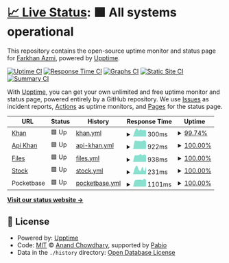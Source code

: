 # [📈 Live Status](https://foneazmi.github.io): <!--live status--> **🟩 All systems operational**

This repository contains the open-source uptime monitor and status page for [Farkhan Azmi](khan.my.id), powered by [Upptime](https://github.com/upptime/upptime).

[![Uptime CI](https://github.com/foneazmi/status/workflows/Uptime%20CI/badge.svg)](https://github.com/foneazmi/status/actions?query=workflow%3A%22Uptime+CI%22)
[![Response Time CI](https://github.com/foneazmi/status/workflows/Response%20Time%20CI/badge.svg)](https://github.com/foneazmi/status/actions?query=workflow%3A%22Response+Time+CI%22)
[![Graphs CI](https://github.com/foneazmi/status/workflows/Graphs%20CI/badge.svg)](https://github.com/foneazmi/status/actions?query=workflow%3A%22Graphs+CI%22)
[![Static Site CI](https://github.com/foneazmi/status/workflows/Static%20Site%20CI/badge.svg)](https://github.com/foneazmi/status/actions?query=workflow%3A%22Static+Site+CI%22)
[![Summary CI](https://github.com/foneazmi/status/workflows/Summary%20CI/badge.svg)](https://github.com/foneazmi/status/actions?query=workflow%3A%22Summary+CI%22)

With [Upptime](https://upptime.js.org), you can get your own unlimited and free uptime monitor and status page, powered entirely by a GitHub repository. We use [Issues](https://github.com/foneazmi/status/issues) as incident reports, [Actions](https://github.com/foneazmi/status/actions) as uptime monitors, and [Pages](https://foneazmi.github.io) for the status page.

<!--start: status pages-->
<!-- This summary is generated by Upptime (https://github.com/upptime/upptime) -->
<!-- Do not edit this manually, your changes will be overwritten -->
<!-- prettier-ignore -->
| URL | Status | History | Response Time | Uptime |
| --- | ------ | ------- | ------------- | ------ |
| <img alt="" src="https://icons.duckduckgo.com/ip3/khan.my.id.ico" height="13"> [Khan](https://khan.my.id) | 🟩 Up | [khan.yml](https://github.com/foneazmi/status/commits/HEAD/history/khan.yml) | <details><summary><img alt="Response time graph" src="./graphs/khan/response-time-week.png" height="20"> 300ms</summary><br><a href="https://status.khan.my.id/history/khan"><img alt="Response time 355" src="https://img.shields.io/endpoint?url=https%3A%2F%2Fraw.githubusercontent.com%2Ffoneazmi%2Fstatus%2FHEAD%2Fapi%2Fkhan%2Fresponse-time.json"></a><br><a href="https://status.khan.my.id/history/khan"><img alt="24-hour response time 268" src="https://img.shields.io/endpoint?url=https%3A%2F%2Fraw.githubusercontent.com%2Ffoneazmi%2Fstatus%2FHEAD%2Fapi%2Fkhan%2Fresponse-time-day.json"></a><br><a href="https://status.khan.my.id/history/khan"><img alt="7-day response time 300" src="https://img.shields.io/endpoint?url=https%3A%2F%2Fraw.githubusercontent.com%2Ffoneazmi%2Fstatus%2FHEAD%2Fapi%2Fkhan%2Fresponse-time-week.json"></a><br><a href="https://status.khan.my.id/history/khan"><img alt="30-day response time 293" src="https://img.shields.io/endpoint?url=https%3A%2F%2Fraw.githubusercontent.com%2Ffoneazmi%2Fstatus%2FHEAD%2Fapi%2Fkhan%2Fresponse-time-month.json"></a><br><a href="https://status.khan.my.id/history/khan"><img alt="1-year response time 355" src="https://img.shields.io/endpoint?url=https%3A%2F%2Fraw.githubusercontent.com%2Ffoneazmi%2Fstatus%2FHEAD%2Fapi%2Fkhan%2Fresponse-time-year.json"></a></details> | <details><summary><a href="https://status.khan.my.id/history/khan">99.74%</a></summary><a href="https://status.khan.my.id/history/khan"><img alt="All-time uptime 99.98%" src="https://img.shields.io/endpoint?url=https%3A%2F%2Fraw.githubusercontent.com%2Ffoneazmi%2Fstatus%2FHEAD%2Fapi%2Fkhan%2Fuptime.json"></a><br><a href="https://status.khan.my.id/history/khan"><img alt="24-hour uptime 98.17%" src="https://img.shields.io/endpoint?url=https%3A%2F%2Fraw.githubusercontent.com%2Ffoneazmi%2Fstatus%2FHEAD%2Fapi%2Fkhan%2Fuptime-day.json"></a><br><a href="https://status.khan.my.id/history/khan"><img alt="7-day uptime 99.74%" src="https://img.shields.io/endpoint?url=https%3A%2F%2Fraw.githubusercontent.com%2Ffoneazmi%2Fstatus%2FHEAD%2Fapi%2Fkhan%2Fuptime-week.json"></a><br><a href="https://status.khan.my.id/history/khan"><img alt="30-day uptime 99.94%" src="https://img.shields.io/endpoint?url=https%3A%2F%2Fraw.githubusercontent.com%2Ffoneazmi%2Fstatus%2FHEAD%2Fapi%2Fkhan%2Fuptime-month.json"></a><br><a href="https://status.khan.my.id/history/khan"><img alt="1-year uptime 99.98%" src="https://img.shields.io/endpoint?url=https%3A%2F%2Fraw.githubusercontent.com%2Ffoneazmi%2Fstatus%2FHEAD%2Fapi%2Fkhan%2Fuptime-year.json"></a></details>
| <img alt="" src="https://icons.duckduckgo.com/ip3/api.khan.my.id.ico" height="13"> [Api Khan](https://api.khan.my.id) | 🟩 Up | [api-khan.yml](https://github.com/foneazmi/status/commits/HEAD/history/api-khan.yml) | <details><summary><img alt="Response time graph" src="./graphs/api-khan/response-time-week.png" height="20"> 922ms</summary><br><a href="https://status.khan.my.id/history/api-khan"><img alt="Response time 2592" src="https://img.shields.io/endpoint?url=https%3A%2F%2Fraw.githubusercontent.com%2Ffoneazmi%2Fstatus%2FHEAD%2Fapi%2Fapi-khan%2Fresponse-time.json"></a><br><a href="https://status.khan.my.id/history/api-khan"><img alt="24-hour response time 851" src="https://img.shields.io/endpoint?url=https%3A%2F%2Fraw.githubusercontent.com%2Ffoneazmi%2Fstatus%2FHEAD%2Fapi%2Fapi-khan%2Fresponse-time-day.json"></a><br><a href="https://status.khan.my.id/history/api-khan"><img alt="7-day response time 922" src="https://img.shields.io/endpoint?url=https%3A%2F%2Fraw.githubusercontent.com%2Ffoneazmi%2Fstatus%2FHEAD%2Fapi%2Fapi-khan%2Fresponse-time-week.json"></a><br><a href="https://status.khan.my.id/history/api-khan"><img alt="30-day response time 2397" src="https://img.shields.io/endpoint?url=https%3A%2F%2Fraw.githubusercontent.com%2Ffoneazmi%2Fstatus%2FHEAD%2Fapi%2Fapi-khan%2Fresponse-time-month.json"></a><br><a href="https://status.khan.my.id/history/api-khan"><img alt="1-year response time 2592" src="https://img.shields.io/endpoint?url=https%3A%2F%2Fraw.githubusercontent.com%2Ffoneazmi%2Fstatus%2FHEAD%2Fapi%2Fapi-khan%2Fresponse-time-year.json"></a></details> | <details><summary><a href="https://status.khan.my.id/history/api-khan">100.00%</a></summary><a href="https://status.khan.my.id/history/api-khan"><img alt="All-time uptime 99.76%" src="https://img.shields.io/endpoint?url=https%3A%2F%2Fraw.githubusercontent.com%2Ffoneazmi%2Fstatus%2FHEAD%2Fapi%2Fapi-khan%2Fuptime.json"></a><br><a href="https://status.khan.my.id/history/api-khan"><img alt="24-hour uptime 100.00%" src="https://img.shields.io/endpoint?url=https%3A%2F%2Fraw.githubusercontent.com%2Ffoneazmi%2Fstatus%2FHEAD%2Fapi%2Fapi-khan%2Fuptime-day.json"></a><br><a href="https://status.khan.my.id/history/api-khan"><img alt="7-day uptime 100.00%" src="https://img.shields.io/endpoint?url=https%3A%2F%2Fraw.githubusercontent.com%2Ffoneazmi%2Fstatus%2FHEAD%2Fapi%2Fapi-khan%2Fuptime-week.json"></a><br><a href="https://status.khan.my.id/history/api-khan"><img alt="30-day uptime 99.84%" src="https://img.shields.io/endpoint?url=https%3A%2F%2Fraw.githubusercontent.com%2Ffoneazmi%2Fstatus%2FHEAD%2Fapi%2Fapi-khan%2Fuptime-month.json"></a><br><a href="https://status.khan.my.id/history/api-khan"><img alt="1-year uptime 99.76%" src="https://img.shields.io/endpoint?url=https%3A%2F%2Fraw.githubusercontent.com%2Ffoneazmi%2Fstatus%2FHEAD%2Fapi%2Fapi-khan%2Fuptime-year.json"></a></details>
| <img alt="" src="https://icons.duckduckgo.com/ip3/file.khan.my.id.ico" height="13"> [Files](https://file.khan.my.id) | 🟩 Up | [files.yml](https://github.com/foneazmi/status/commits/HEAD/history/files.yml) | <details><summary><img alt="Response time graph" src="./graphs/files/response-time-week.png" height="20"> 938ms</summary><br><a href="https://status.khan.my.id/history/files"><img alt="Response time 2274" src="https://img.shields.io/endpoint?url=https%3A%2F%2Fraw.githubusercontent.com%2Ffoneazmi%2Fstatus%2FHEAD%2Fapi%2Ffiles%2Fresponse-time.json"></a><br><a href="https://status.khan.my.id/history/files"><img alt="24-hour response time 889" src="https://img.shields.io/endpoint?url=https%3A%2F%2Fraw.githubusercontent.com%2Ffoneazmi%2Fstatus%2FHEAD%2Fapi%2Ffiles%2Fresponse-time-day.json"></a><br><a href="https://status.khan.my.id/history/files"><img alt="7-day response time 938" src="https://img.shields.io/endpoint?url=https%3A%2F%2Fraw.githubusercontent.com%2Ffoneazmi%2Fstatus%2FHEAD%2Fapi%2Ffiles%2Fresponse-time-week.json"></a><br><a href="https://status.khan.my.id/history/files"><img alt="30-day response time 2421" src="https://img.shields.io/endpoint?url=https%3A%2F%2Fraw.githubusercontent.com%2Ffoneazmi%2Fstatus%2FHEAD%2Fapi%2Ffiles%2Fresponse-time-month.json"></a><br><a href="https://status.khan.my.id/history/files"><img alt="1-year response time 2274" src="https://img.shields.io/endpoint?url=https%3A%2F%2Fraw.githubusercontent.com%2Ffoneazmi%2Fstatus%2FHEAD%2Fapi%2Ffiles%2Fresponse-time-year.json"></a></details> | <details><summary><a href="https://status.khan.my.id/history/files">100.00%</a></summary><a href="https://status.khan.my.id/history/files"><img alt="All-time uptime 99.83%" src="https://img.shields.io/endpoint?url=https%3A%2F%2Fraw.githubusercontent.com%2Ffoneazmi%2Fstatus%2FHEAD%2Fapi%2Ffiles%2Fuptime.json"></a><br><a href="https://status.khan.my.id/history/files"><img alt="24-hour uptime 100.00%" src="https://img.shields.io/endpoint?url=https%3A%2F%2Fraw.githubusercontent.com%2Ffoneazmi%2Fstatus%2FHEAD%2Fapi%2Ffiles%2Fuptime-day.json"></a><br><a href="https://status.khan.my.id/history/files"><img alt="7-day uptime 100.00%" src="https://img.shields.io/endpoint?url=https%3A%2F%2Fraw.githubusercontent.com%2Ffoneazmi%2Fstatus%2FHEAD%2Fapi%2Ffiles%2Fuptime-week.json"></a><br><a href="https://status.khan.my.id/history/files"><img alt="30-day uptime 99.85%" src="https://img.shields.io/endpoint?url=https%3A%2F%2Fraw.githubusercontent.com%2Ffoneazmi%2Fstatus%2FHEAD%2Fapi%2Ffiles%2Fuptime-month.json"></a><br><a href="https://status.khan.my.id/history/files"><img alt="1-year uptime 99.83%" src="https://img.shields.io/endpoint?url=https%3A%2F%2Fraw.githubusercontent.com%2Ffoneazmi%2Fstatus%2FHEAD%2Fapi%2Ffiles%2Fuptime-year.json"></a></details>
| <img alt="" src="https://icons.duckduckgo.com/ip3/stock.khan.my.id.ico" height="13"> [Stock](https://stock.khan.my.id) | 🟩 Up | [stock.yml](https://github.com/foneazmi/status/commits/HEAD/history/stock.yml) | <details><summary><img alt="Response time graph" src="./graphs/stock/response-time-week.png" height="20"> 231ms</summary><br><a href="https://status.khan.my.id/history/stock"><img alt="Response time 1171" src="https://img.shields.io/endpoint?url=https%3A%2F%2Fraw.githubusercontent.com%2Ffoneazmi%2Fstatus%2FHEAD%2Fapi%2Fstock%2Fresponse-time.json"></a><br><a href="https://status.khan.my.id/history/stock"><img alt="24-hour response time 310" src="https://img.shields.io/endpoint?url=https%3A%2F%2Fraw.githubusercontent.com%2Ffoneazmi%2Fstatus%2FHEAD%2Fapi%2Fstock%2Fresponse-time-day.json"></a><br><a href="https://status.khan.my.id/history/stock"><img alt="7-day response time 231" src="https://img.shields.io/endpoint?url=https%3A%2F%2Fraw.githubusercontent.com%2Ffoneazmi%2Fstatus%2FHEAD%2Fapi%2Fstock%2Fresponse-time-week.json"></a><br><a href="https://status.khan.my.id/history/stock"><img alt="30-day response time 1171" src="https://img.shields.io/endpoint?url=https%3A%2F%2Fraw.githubusercontent.com%2Ffoneazmi%2Fstatus%2FHEAD%2Fapi%2Fstock%2Fresponse-time-month.json"></a><br><a href="https://status.khan.my.id/history/stock"><img alt="1-year response time 1171" src="https://img.shields.io/endpoint?url=https%3A%2F%2Fraw.githubusercontent.com%2Ffoneazmi%2Fstatus%2FHEAD%2Fapi%2Fstock%2Fresponse-time-year.json"></a></details> | <details><summary><a href="https://status.khan.my.id/history/stock">100.00%</a></summary><a href="https://status.khan.my.id/history/stock"><img alt="All-time uptime 100.00%" src="https://img.shields.io/endpoint?url=https%3A%2F%2Fraw.githubusercontent.com%2Ffoneazmi%2Fstatus%2FHEAD%2Fapi%2Fstock%2Fuptime.json"></a><br><a href="https://status.khan.my.id/history/stock"><img alt="24-hour uptime 100.00%" src="https://img.shields.io/endpoint?url=https%3A%2F%2Fraw.githubusercontent.com%2Ffoneazmi%2Fstatus%2FHEAD%2Fapi%2Fstock%2Fuptime-day.json"></a><br><a href="https://status.khan.my.id/history/stock"><img alt="7-day uptime 100.00%" src="https://img.shields.io/endpoint?url=https%3A%2F%2Fraw.githubusercontent.com%2Ffoneazmi%2Fstatus%2FHEAD%2Fapi%2Fstock%2Fuptime-week.json"></a><br><a href="https://status.khan.my.id/history/stock"><img alt="30-day uptime 100.00%" src="https://img.shields.io/endpoint?url=https%3A%2F%2Fraw.githubusercontent.com%2Ffoneazmi%2Fstatus%2FHEAD%2Fapi%2Fstock%2Fuptime-month.json"></a><br><a href="https://status.khan.my.id/history/stock"><img alt="1-year uptime 100.00%" src="https://img.shields.io/endpoint?url=https%3A%2F%2Fraw.githubusercontent.com%2Ffoneazmi%2Fstatus%2FHEAD%2Fapi%2Fstock%2Fuptime-year.json"></a></details>
| <img alt="" src="https://icons.duckduckgo.com/ip3/null.ico" height="13"> Pocketbase | 🟩 Up | [pocketbase.yml](https://github.com/foneazmi/status/commits/HEAD/history/pocketbase.yml) | <details><summary><img alt="Response time graph" src="./graphs/pocketbase/response-time-week.png" height="20"> 1101ms</summary><br><a href="https://status.khan.my.id/history/pocketbase"><img alt="Response time 2480" src="https://img.shields.io/endpoint?url=https%3A%2F%2Fraw.githubusercontent.com%2Ffoneazmi%2Fstatus%2FHEAD%2Fapi%2Fpocketbase%2Fresponse-time.json"></a><br><a href="https://status.khan.my.id/history/pocketbase"><img alt="24-hour response time 1096" src="https://img.shields.io/endpoint?url=https%3A%2F%2Fraw.githubusercontent.com%2Ffoneazmi%2Fstatus%2FHEAD%2Fapi%2Fpocketbase%2Fresponse-time-day.json"></a><br><a href="https://status.khan.my.id/history/pocketbase"><img alt="7-day response time 1101" src="https://img.shields.io/endpoint?url=https%3A%2F%2Fraw.githubusercontent.com%2Ffoneazmi%2Fstatus%2FHEAD%2Fapi%2Fpocketbase%2Fresponse-time-week.json"></a><br><a href="https://status.khan.my.id/history/pocketbase"><img alt="30-day response time 2618" src="https://img.shields.io/endpoint?url=https%3A%2F%2Fraw.githubusercontent.com%2Ffoneazmi%2Fstatus%2FHEAD%2Fapi%2Fpocketbase%2Fresponse-time-month.json"></a><br><a href="https://status.khan.my.id/history/pocketbase"><img alt="1-year response time 2480" src="https://img.shields.io/endpoint?url=https%3A%2F%2Fraw.githubusercontent.com%2Ffoneazmi%2Fstatus%2FHEAD%2Fapi%2Fpocketbase%2Fresponse-time-year.json"></a></details> | <details><summary><a href="https://status.khan.my.id/history/pocketbase">100.00%</a></summary><a href="https://status.khan.my.id/history/pocketbase"><img alt="All-time uptime 99.83%" src="https://img.shields.io/endpoint?url=https%3A%2F%2Fraw.githubusercontent.com%2Ffoneazmi%2Fstatus%2FHEAD%2Fapi%2Fpocketbase%2Fuptime.json"></a><br><a href="https://status.khan.my.id/history/pocketbase"><img alt="24-hour uptime 100.00%" src="https://img.shields.io/endpoint?url=https%3A%2F%2Fraw.githubusercontent.com%2Ffoneazmi%2Fstatus%2FHEAD%2Fapi%2Fpocketbase%2Fuptime-day.json"></a><br><a href="https://status.khan.my.id/history/pocketbase"><img alt="7-day uptime 100.00%" src="https://img.shields.io/endpoint?url=https%3A%2F%2Fraw.githubusercontent.com%2Ffoneazmi%2Fstatus%2FHEAD%2Fapi%2Fpocketbase%2Fuptime-week.json"></a><br><a href="https://status.khan.my.id/history/pocketbase"><img alt="30-day uptime 99.85%" src="https://img.shields.io/endpoint?url=https%3A%2F%2Fraw.githubusercontent.com%2Ffoneazmi%2Fstatus%2FHEAD%2Fapi%2Fpocketbase%2Fuptime-month.json"></a><br><a href="https://status.khan.my.id/history/pocketbase"><img alt="1-year uptime 99.83%" src="https://img.shields.io/endpoint?url=https%3A%2F%2Fraw.githubusercontent.com%2Ffoneazmi%2Fstatus%2FHEAD%2Fapi%2Fpocketbase%2Fuptime-year.json"></a></details>

<!--end: status pages-->

[**Visit our status website →**](https://foneazmi.github.io)

## 📄 License

- Powered by: [Upptime](https://github.com/upptime/upptime)
- Code: [MIT](./LICENSE) © [Anand Chowdhary](https://anandchowdhary.com), supported by [Pabio](https://pabio.com)
- Data in the `./history` directory: [Open Database License](https://opendatacommons.org/licenses/odbl/1-0/)
